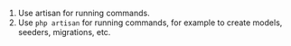 1. Use artisan for running commands.
2. Use `php artisan` for running commands, for example to create models, seeders, migrations, etc.
